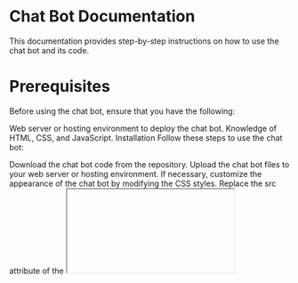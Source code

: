 # Chat Bot Documentation
This documentation provides step-by-step instructions on how to use the chat bot and its code.

# Prerequisites
Before using the chat bot, ensure that you have the following:

Web server or hosting environment to deploy the chat bot.
Knowledge of HTML, CSS, and JavaScript.
Installation
Follow these steps to use the chat bot:

Download the chat bot code from the repository.
Upload the chat bot files to your web server or hosting environment.
If necessary, customize the appearance of the chat bot by modifying the CSS styles.
Replace the src attribute of the <iframe> tag with the appropriate source URL for your chat bot. Ensure that the URL points to a valid Bot Framework Web Chat integration.
Optionally, modify the positioning and dimensions of the <iframe> using CSS styles.
Save the changes and deploy the chat bot to your web server.
# Usage
To use the chat bot on your website, follow these instructions:

Navigate to the webpage where you deployed the chat bot.
The chat bot will be hidden by default. To display it, click the "Chatbot" button.
The chat bot interface will appear, allowing users to interact with it.
Users can type their messages in the input field and press Enter or click the send button to send their queries to the chat bot.
The chat bot will process the user's input and provide appropriate responses.
